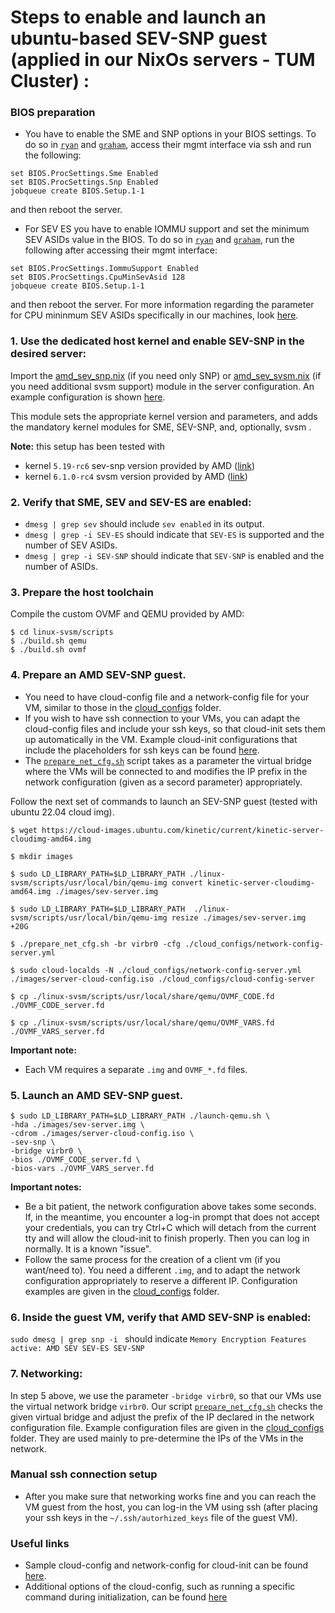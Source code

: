 # Steps to enable and launch an ubuntu-based SEV-SNP guest (applied in our NixOs servers - TUM Cluster) :

### BIOS preparation
- You have to enable the SME and SNP options in your BIOS settings.
To do so in [`ryan`](https://github.com/TUM-DSE/doctor-cluster-config/blob/master/docs/hosts/ryan.md) and 
[`graham`](https://github.com/TUM-DSE/doctor-cluster-config/blob/master/docs/hosts/graham.md),
access their mgmt interface via ssh and run the following:
```
set BIOS.ProcSettings.Sme Enabled
set BIOS.ProcSettings.Snp Enabled
jobqueue create BIOS.Setup.1-1
```
and then reboot the server.
- For SEV ES you have to enable IOMMU support and set the minimum SEV ASIDs value in the BIOS.
To do so in [`ryan`](https://github.com/TUM-DSE/doctor-cluster-config/blob/master/docs/hosts/ryan.md) and 
[`graham`](https://github.com/TUM-DSE/doctor-cluster-config/blob/master/docs/hosts/graham.md), 
run the following after accessing their mgmt interface:
```
set BIOS.ProcSettings.IommuSupport Enabled
set BIOS.ProcSettings.CpuMinSevAsid 128
jobqueue create BIOS.Setup.1-1
```
and then reboot the server.
For more information regarding the parameter for CPU mininmum SEV ASIDs specifically in our machines,
look [here](https://www.dell.com/support/manuals/en-us/idrac9-lifecycle-controller-v4.x-series/idrac_4.00.00.00_racadm_ar_referenceguide/bios.procsettings.cpuminsevasid-(read-or-write)?guid=guid-4bdaeaa7-d054-4fd1-bd84-0cd71d7aec1e&lang=en-us).

### 1. Use the dedicated host kernel and enable SEV-SNP in the desired server:
Import the [amd_sev_snp.nix](https://github.com/TUM-DSE/doctor-cluster-config/blob/master/modules/amd_sev_snp.nix) (if you need only SNP) or 
[amd_sev_svsm.nix](https://github.com/TUM-DSE/doctor-cluster-config/blob/master/modules/amd_sev_svsm.nix) (if you need additional svsm support) module in the server configuration. 
An example configuration is shown [here](https://github.com/TUM-DSE/doctor-cluster-config/blob/master/hosts/ryan.nix). 

This module sets the appropriate kernel version and parameters, and adds the mandatory kernel modules for SME, SEV-SNP, and, optionally, svsm .

**Note:** this setup has been tested with 
- kernel `5.19-rc6` sev-snp version provided by AMD ([link](https://github.com/mmisono/linux/tree/sev-snp-iommu-avic_5.19-rc6_v4-dev))
- kernel `6.1.0-rc4` svsm version provided by AMD ([link](https://github.com/AMDESE/linux/tree/svsm-preview-hv-v2))

### 2. Verify that SME, SEV and SEV-ES are enabled:
- `dmesg | grep sev` should include `sev enabled` in its output.
- `dmesg | grep -i SEV-ES` should indicate that `SEV-ES` is supported and the number of SEV ASIDs.
- `dmesg | grep -i SEV-SNP` should indicate that `SEV-SNP` is enabled and the number of ASIDs.

### 3. Prepare the host toolchain
Compile the custom OVMF and QEMU provided by AMD:
```
$ cd linux-svsm/scripts
$ ./build.sh qemu
$ ./build.sh ovmf
```

### 4. Prepare an AMD SEV-SNP guest.
- You need to have cloud-config file and a network-config file for your VM, similar to those in the [cloud_configs](./cloud_configs/) folder.
- If you wish to have ssh connection to your VMs, you can adapt the cloud-config files and include your ssh keys, so that cloud-init sets them up automatically in the VM. Example cloud-init configurations that include the placeholders for ssh keys can be found [here](./cloud_configs/).
- The [`prepare_net_cfg.sh`](./prepare_net_cfg.sh) script takes as a parameter the virtual bridge where the VMs will be connected to and modifies the IP prefix in the network configuration (given as a secord parameter) appropriately.

Follow the next set of commands to launch an SEV-SNP guest (tested with ubuntu 22.04 cloud img).
```
$ wget https://cloud-images.ubuntu.com/kinetic/current/kinetic-server-cloudimg-amd64.img 

$ mkdir images

$ sudo LD_LIBRARY_PATH=$LD_LIBRARY_PATH ./linux-svsm/scripts/usr/local/bin/qemu-img convert kinetic-server-cloudimg-amd64.img ./images/sev-server.img

$ sudo LD_LIBRARY_PATH=$LD_LIBRARY_PATH  ./linux-svsm/scripts/usr/local/bin/qemu-img resize ./images/sev-server.img +20G 

$ ./prepare_net_cfg.sh -br virbr0 -cfg ./cloud_configs/network-config-server.yml

$ sudo cloud-localds -N ./cloud_configs/network-config-server.yml ./images/server-cloud-config.iso ./cloud_configs/cloud-config-server

$ cp ./linux-svsm/scripts/usr/local/share/qemu/OVMF_CODE.fd ./OVMF_CODE_server.fd

$ cp ./linux-svsm/scripts/usr/local/share/qemu/OVMF_VARS.fd ./OVMF_VARS_server.fd
```

**Important note:** 
- Each VM requires a separate `.img` and `OVMF_*.fd` files.

### 5. Launch an AMD SEV-SNP guest.
```
$ sudo LD_LIBRARY_PATH=$LD_LIBRARY_PATH ./launch-qemu.sh \
-hda ./images/sev-server.img \
-cdrom ./images/server-cloud-config.iso \
-sev-snp \
-bridge virbr0 \
-bios ./OVMF_CODE_server.fd \
-bios-vars ./OVMF_VARS_server.fd
```

**Important notes:**
- Be a bit patient, the network configuration above takes some seconds. If, in the meantime, you encounter a log-in prompt that does not accept your credentials, you can try Ctrl+C which will detach from the current tty and will allow the cloud-init to finish properly. Then you can log in normally.
It is a known "issue". 
- Follow the same process for the creation of a client vm (if you want/need to).
You need a different `.img`, and to adapt the network configuration appropriately to reserve a different IP.
Configuration examples are given in the [cloud_configs](./cloud_configs/) folder.

### 6. Inside the guest VM, verify that AMD SEV-SNP is enabled:
`sudo dmesg | grep snp -i ` should indicate `Memory Encryption Features active: AMD SEV SEV-ES SEV-SNP`

### 7. Networking: 
In step 5 above, we use the parameter `-bridge virbr0`, so that our VMs use the virtual network bridge `virbr0`. 
Our script [`prepare_net_cfg.sh`](./prepare_net_cfg.sh) checks the given virtual bridge and adjust the prefix of the IP declared in the network configuration file. Example configuration files are given in the [cloud_configs](./cloud_configs/) folder. They are used mainly to pre-determine the IPs of the VMs in the network.

### Manual ssh connection setup
- After you make sure that networking works fine and you can reach the VM guest from the host, you can log-in the VM using ssh (after placing your ssh keys in the `~/.ssh/autorhized_keys` file of the guest VM).

### Useful links
- Sample cloud-config and network-config for cloud-init can be found [here](https://gist.github.com/itzg/2577205f2036f787a2bd876ae458e18e).
- Additional options of the cloud-config, such as running a specific command during initialization, can be found [here](https://www.digitalocean.com/community/tutorials/how-to-use-cloud-config-for-your-initial-server-setup)